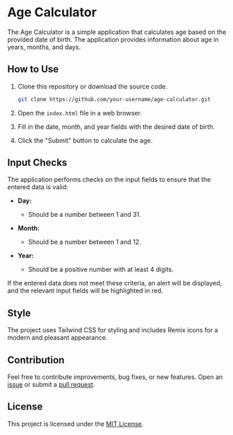 # Age Calculator

The Age Calculator is a simple application that calculates age based on the provided date of birth. The application provides information about age in years, months, and days.

## How to Use

1. Clone this repository or download the source code.

   ```bash
   git clone https://github.com/your-username/age-calculator.git
   ```

2. Open the `index.html` file in a web browser.

3. Fill in the date, month, and year fields with the desired date of birth.

4. Click the "Submit" button to calculate the age.

## Input Checks

The application performs checks on the input fields to ensure that the entered data is valid:

- **Day:**
  - Should be a number between 1 and 31.

- **Month:**
  - Should be a number between 1 and 12.

- **Year:**
  - Should be a positive number with at least 4 digits.

If the entered data does not meet these criteria, an alert will be displayed, and the relevant input fields will be highlighted in red.

## Style

The project uses Tailwind CSS for styling and includes Remix icons for a modern and pleasant appearance.

## Contribution

Feel free to contribute improvements, bug fixes, or new features. Open an [issue](https://github.com/your-username/age-calculator/issues) or submit a [pull request](https://github.com/your-username/age-calculator/pulls).

## License

This project is licensed under the [MIT License](LICENSE).